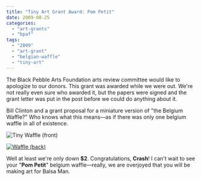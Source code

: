 ```yaml
---
title: "Tiny Art Grant Award: Pom Petit"
date: 2009-08-25
categories: 
  - "art-grants"
  - "bpaf"
tags: 
  - "2009"
  - "art-grant"
  - "belgian-waffle"
  - "tiny-art"
---
```


The Black Pebble Arts Foundation arts review committee would like to apologize to our donors. This grant was awarded while we were out. We're not really even sure who awarded it, but the papers were signed and the grant letter was put in the post before we could do anything about it.

Bill Clinton and a grant proposal for a miniature version of "the Belgium Waffle?" Who knows what this means—as if there was only one belgium waffle in all of existence.

![Tiny Waffle (front)](/images/waffle-front.jpg "Tiny Waffle (front)")[](https://balsaman.org/wp-content/uploads/2009/08/waffle-back.jpg)

[![Waffle (back)](/images/waffle-back.jpg "Waffle (back)")](https://balsaman.org/wp-content/uploads/2009/08/waffle-back.jpg)

Well at least we're only down **$2**. Congratulations, **Crash**! I can't wait to see your "**Pom Petit**" belgium waffle—really, we are overjoyed that you will be making art for Balsa Man.

